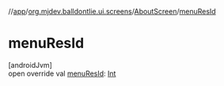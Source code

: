 //[app](../../../index.md)/[org.mjdev.balldontlie.ui.screens](../index.md)/[AboutScreen](index.md)/[menuResId](menu-res-id.md)

# menuResId

[androidJvm]\
open override val [menuResId](menu-res-id.md): [Int](https://kotlinlang.org/api/latest/jvm/stdlib/kotlin/-int/index.html)
